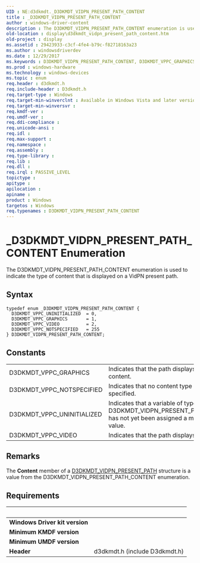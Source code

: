```yaml
---
UID : NE:d3dkmdt._D3DKMDT_VIDPN_PRESENT_PATH_CONTENT
title : _D3DKMDT_VIDPN_PRESENT_PATH_CONTENT
author : windows-driver-content
description : The D3DKMDT_VIDPN_PRESENT_PATH_CONTENT enumeration is used to indicate the type of content that is displayed on a VidPN present path.
old-location : display\d3dkmdt_vidpn_present_path_content.htm
old-project : display
ms.assetid : 29423933-c3cf-4fe4-b79c-f82718163a23
ms.author : windowsdriverdev
ms.date : 12/29/2017
ms.keywords : D3DKMDT_VIDPN_PRESENT_PATH_CONTENT, D3DKMDT_VPPC_GRAPHICS, D3DKMDT_VPPC_VIDEO, D3DKMDT_VPPC_UNINITIALIZED, d3dkmdt/D3DKMDT_VPPC_VIDEO, display.d3dkmdt_vidpn_present_path_content, D3DKMDT_VPPC_NOTSPECIFIED, D3DKMDT_VIDPN_PRESENT_PATH_CONTENT enumeration [Display Devices], DmEnums_000ba351-38c5-4ab5-981c-15e4f44b3765.xml, _D3DKMDT_VIDPN_PRESENT_PATH_CONTENT, d3dkmdt/D3DKMDT_VIDPN_PRESENT_PATH_CONTENT, d3dkmdt/D3DKMDT_VPPC_GRAPHICS, d3dkmdt/D3DKMDT_VPPC_NOTSPECIFIED, d3dkmdt/D3DKMDT_VPPC_UNINITIALIZED
ms.prod : windows-hardware
ms.technology : windows-devices
ms.topic : enum
req.header : d3dkmdt.h
req.include-header : D3dkmdt.h
req.target-type : Windows
req.target-min-winverclnt : Available in Windows Vista and later versions of the Windows operating systems.
req.target-min-winversvr : 
req.kmdf-ver : 
req.umdf-ver : 
req.ddi-compliance : 
req.unicode-ansi : 
req.idl : 
req.max-support : 
req.namespace : 
req.assembly : 
req.type-library : 
req.lib : 
req.dll : 
req.irql : PASSIVE_LEVEL
topictype : 
apitype : 
apilocation : 
apiname : 
product : Windows
targetos : Windows
req.typenames : D3DKMDT_VIDPN_PRESENT_PATH_CONTENT
---
```


# _D3DKMDT_VIDPN_PRESENT_PATH_CONTENT Enumeration
The D3DKMDT_VIDPN_PRESENT_PATH_CONTENT enumeration is used to indicate the type of content that is displayed on a VidPN present path.

## Syntax
````
typedef enum _D3DKMDT_VIDPN_PRESENT_PATH_CONTENT { 
  D3DKMDT_VPPC_UNINITIALIZED  = 0,
  D3DKMDT_VPPC_GRAPHICS       = 1,
  D3DKMDT_VPPC_VIDEO          = 2,
  D3DKMDT_VPPC_NOTSPECIFIED   = 255
} D3DKMDT_VIDPN_PRESENT_PATH_CONTENT;
````

## Constants

<table>

<tr>
<td>D3DKMDT_VPPC_GRAPHICS</td>
<td>Indicates that the path displays graphics content.</td>
</tr>

<tr>
<td>D3DKMDT_VPPC_NOTSPECIFIED</td>
<td>Indicates that no content type has been specified.</td>
</tr>

<tr>
<td>D3DKMDT_VPPC_UNINITIALIZED</td>
<td>Indicates that a variable of type D3DKMDT_VIDPN_PRESENT_PATH_CONTENT has not yet been assigned a meaningful value.</td>
</tr>

<tr>
<td>D3DKMDT_VPPC_VIDEO</td>
<td>Indicates that the path displays video content.</td>
</tr>
</table>

## Remarks

The <b>Content</b> member of a <a href="..\d3dkmdt\ns-d3dkmdt-_d3dkmdt_vidpn_present_path.md">D3DKMDT_VIDPN_PRESENT_PATH</a> structure is a value from the D3DKMDT_VIDPN_PRESENT_PATH_CONTENT enumeration.

## Requirements
| &nbsp; | &nbsp; |
| ---- |:---- |
| **Windows Driver kit version** |  |
| **Minimum KMDF version** |  |
| **Minimum UMDF version** |  |
| **Header** | d3dkmdt.h (include D3dkmdt.h) |